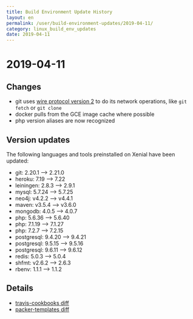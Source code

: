 ```yaml
---
title: Build Environment Update History
layout: en
permalink: /user/build-environment-updates/2019-04-11/
category: linux_build_env_updates
date: 2019-04-11
---
```


# 2019-04-11

## Changes
- git uses [wire protocol version 2](https://github.com/git/git/blob/master/Documentation/technical/protocol-v2.txt) to do its network operations, like `git fetch` or `git clone`
- docker pulls from the GCE image cache where possible
- php version aliases are now recognized

## Version updates

The following languages and tools preinstalled on Xenial have been updated:
- git: 2.20.1 --> 2.21.0
- heroku: 7.19 --> 7.22
- leiningen: 2.8.3 --> 2.9.1
- mysql: 5.7.24 --> 5.7.25
- neo4j: v4.2.2 --> v4.4.1
- maven: v3.5.4 --> v3.6.0
- mongodb: 4.0.5 --> 4.0.7
- php: 5.6.36 --> 5.6.40
- php: 7.1.19 --> 7.1.27
- php: 7.2.7 --> 7.2.15
- postgresql: 9.4.20 --> 9.4.21
- postgresql: 9.5.15 --> 9.5.16
- postgresql: 9.6.11 --> 9.6.12
- redis: 5.0.3 --> 5.0.4
- shfmt: v2.6.2 --> 2.6.3
- rbenv: 1.1.1 --> 1.1.2

## Details

- [travis-cookbooks diff](https://github.com/travis-ci/travis-cookbooks/compare/f9b6c9e...42e42e4)
- [packer-templates diff](https://github.com/travis-ci/packer-templates/compare/7ce7ab5...f909ac5)

